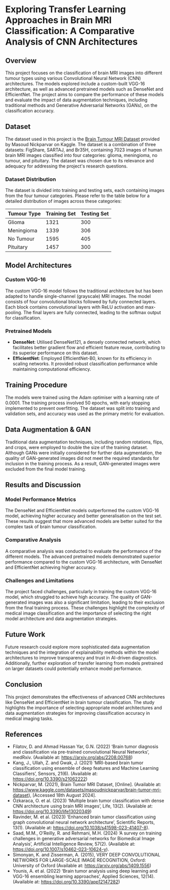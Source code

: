 # Exploring Transfer Learning Approaches in Brain MRI Classification: A Comparative Analysis of CNN Architectures

## Overview

This project focuses on the classification of brain MRI images into different tumour types using various Convolutional Neural Network (CNN) architectures. The models explored include a custom-built VGG-16 architecture, as well as advanced pretrained models such as DenseNet and EfficientNet. The project aims to compare the performance of these models and evaluate the impact of data augmentation techniques, including traditional methods and Generative Adversarial Networks (GANs), on the classification accuracy.

## Dataset

The dataset used in this project is the [Brain Tumour MRI Dataset](https://www.kaggle.com/datasets/masoudnickparvar/brain-tumor-mri-dataset) provided by Masoud Nickparvar on Kaggle. The dataset is a combination of three datasets: FigShare, SARTAJ, and Br35H, containing 7023 images of human brain MRI images classified into four categories: glioma, meningioma, no tumour, and pituitary. The dataset was chosen due to its relevance and adequacy for addressing the project's research questions.

### Dataset Distribution

The dataset is divided into training and testing sets, each containing images from the four tumour categories. Please refer to the table below for a detailed distribution of images across these categories:

| Tumour Type | Training Set | Testing Set |
|-------------|--------------|-------------|
| Glioma      | 1321         | 300         |
| Meningioma  | 1339         | 306         |
| No Tumour   | 1595         | 405         |
| Pituitary   | 1457         | 300         |

## Model Architectures

### Custom VGG-16

The custom VGG-16 model follows the traditional architecture but has been adapted to handle single-channel (grayscale) MRI images. The model consists of four convolutional blocks followed by fully connected layers. Each block contains convolutional layers with ReLU activation and max-pooling. The final layers are fully connected, leading to the softmax output for classification.

### Pretrained Models

- **DenseNet**: Utilised DenseNet121, a densely connected network, which facilitates better gradient flow and efficient feature reuse, contributing to its superior performance on this dataset.
- **EfficientNet**: Employed EfficientNet-B0, known for its efficiency in scaling networks. It provided robust classification performance while maintaining computational efficiency.

## Training Procedure

The models were trained using the Adam optimiser with a learning rate of 0.0001. The training process involved 50 epochs, with early stopping implemented to prevent overfitting. The dataset was split into training and validation sets, and accuracy was used as the primary metric for evaluation.

## Data Augmentation & GAN

Traditional data augmentation techniques, including random rotations, flips, and crops, were employed to double the size of the training dataset. Although GANs were initially considered for further data augmentation, the quality of GAN-generated images did not meet the required standards for inclusion in the training process. As a result, GAN-generated images were excluded from the final model training.

## Results and Discussion

### Model Performance Metrics

The DenseNet and EfficientNet models outperformed the custom VGG-16 model, achieving higher accuracy and better generalisation on the test set. These results suggest that more advanced models are better suited for the complex task of brain tumour classification.

### Comparative Analysis

A comparative analysis was conducted to evaluate the performance of the different models. The advanced pretrained models demonstrated superior performance compared to the custom VGG-16 architecture, with DenseNet and EfficientNet achieving higher accuracy.

### Challenges and Limitations

The project faced challenges, particularly in training the custom VGG-16 model, which struggled to achieve high accuracy. The quality of GAN-generated images was also a significant limitation, leading to their exclusion from the final training process. These challenges highlight the complexity of medical image classification and the importance of selecting the right model architecture and data augmentation strategies.

## Future Work

Future research could explore more sophisticated data augmentation techniques and the integration of explainability methods within the model architectures to improve transparency and trust in AI-driven diagnostics. Additionally, further exploration of transfer learning from models pretrained on larger datasets could potentially enhance model performance.

## Conclusion

This project demonstrates the effectiveness of advanced CNN architectures like DenseNet and EfficientNet in brain tumour classification. The study highlights the importance of selecting appropriate model architectures and data augmentation strategies for improving classification accuracy in medical imaging tasks.

## References

- Filatov, D. and Ahmad Hassan Yar, G.N. (2022) ‘Brain tumor diagnosis and classification via pre-trained convolutional Neural Networks’, medRxiv. (Available at: https://arxiv.org/abs/2208.00768)
- Kang, J., Ullah, Z. and Gwak, J. (2021) ‘MRI-based brain tumor classification using ensemble of deep features and Machine Learning Classifiers’, Sensors, 21(6). (Available at: https://doi.org/10.3390/s21062222)
- Nickparvar, M. (2021), Brain Tumor MRI Dataset, [Online]. (Available at: https://www.kaggle.com/datasets/masoudnickparvar/brain-tumor-mri-dataset), [Accessed 18th August 2024].
- Özkaraca, O. et al. (2023) ‘Multiple brain tumor classification with dense CNN architecture using brain MRI images’, Life, 13(2). (Available at: https://doi.org/10.3390/life13020349)
- Ravinder, M. et al. (2023) ‘Enhanced brain tumor classification using graph convolutional neural network architecture’, Scientific Reports, 13(1). (Available at: https://doi.org/10.1038/s41598-023-41407-8).
- Saad, M.M., O’Reilly, R. and Rehmani, M.H. (2024) ‘A survey on training challenges in generative adversarial networks for Biomedical Image Analysis’, Artificial Intelligence Review, 57(2). (Available at: https://doi.org/10.1007/s10462-023-10624-y).
- Simonyan, K. and Zisserman, A. (2015), VERY DEEP CONVOLUTIONAL NETWORKS FOR LARGE-SCALE IMAGE RECOGNITION, Oxford: University of Oxford (Available at: https://arxiv.org/abs/1409.1556)
- Younis, A. et al. (2022) ‘Brain tumor analysis using deep learning and VGG-16 ensembling learning approaches’, Applied Sciences, 12(14). (Available at: https://doi.org/10.3390/app12147282)

